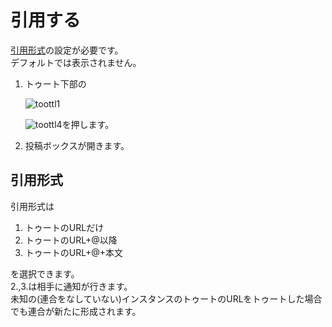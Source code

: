 # 引用する

[引用形式](https://docs.thedesk.top/post/quote)の設定が必要です。  
デフォルトでは表示されません。  

1. トゥート下部の  

   ![toottl1](https://dl.thedesk.top/media/toottl1.PNG)  

   ![toottl4](https://dl.thedesk.top/media/toottl4.PNG)を押します。

2. 投稿ボックスが開きます。

## 引用形式

引用形式は 
1. トゥートのURLだけ
1. トゥートのURL+@以降
1. トゥートのURL+@+本文 

を選択できます。  
2.,3.は相手に通知が行きます。  
未知の\(連合をなしていない\)インスタンスのトゥートのURLをトゥートした場合でも連合が新たに形成されます。

